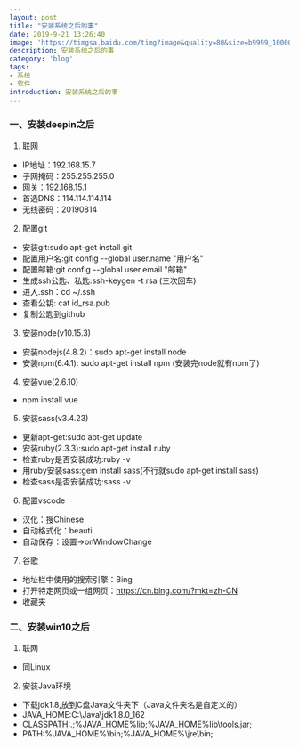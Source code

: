 ```yaml
---
layout: post
title: "安装系统之后的事"
date: 2019-9-21 13:26:40
image: 'https://timgsa.baidu.com/timg?image&quality=80&size=b9999_10000&sec=1568647214378&di=b1cd2954d44adde4bebc4a1de2b45d83&imgtype=0&src=http%3A%2F%2Fwww.d1net.com%2Fuploadfile%2F2015%2F0217%2F20150217092739863.jpg'
description: 安装系统之后的事
category: 'blog'
tags:
- 系统
- 软件
introduction: 安装系统之后的事
---
```


### 一、安装deepin之后
1. 联网  
- IP地址：192.168.15.7  
- 子网掩码：255.255.255.0  
- 网关：192.168.15.1  
- 首选DNS：114.114.114.114  
- 无线密码：20190814

2. 配置git   
- 安装git:sudo apt-get install git  
- 配置用户名:git config --global user.name "用户名"  
- 配置邮箱:git config --global user.email "邮箱"  
- 生成ssh公匙、私匙:ssh-keygen -t rsa (三次回车)  
- 进入.ssh：cd ~/.ssh  
- 查看公钥: cat id_rsa.pub  
- 复制公匙到github  

3. 安装node(v10.15.3)  
- 安装nodejs(4.8.2)：sudo apt-get install node  
- 安装npm(6.4.1): sudo apt-get install npm (安装完node就有npm了)   

4. 安装vue(2.6.10)  
- npm install vue  

5. 安装sass(v3.4.23)  
- 更新apt-get:sudo apt-get update  
- 安装ruby(2.3.3):sudo apt-get install ruby  
- 检查ruby是否安装成功:ruby -v  
- 用ruby安装sass:gem install sass(不行就sudo apt-get install sass)  
- 检查sass是否安装成功:sass -v  

6. 配置vscode  
- 汉化：搜Chinese  
- 自动格式化：beauti  
- 自动保存：设置->onWindowChange  

7. 谷歌  
- 地址栏中使用的搜索引擎：Bing  
- 打开特定网页或一组网页：https://cn.bing.com/?mkt=zh-CN    
- 收藏夹  


### 二、安装win10之后
1. 联网  
- 同Linux  

2. 安装Java环境    
- 下载jdk1.8,放到C盘Java文件夹下（Java文件夹名是自定义的）    
- JAVA_HOME:C:\Java\jdk1.8.0_162  
- CLASSPATH:.;%JAVA_HOME%lib;%JAVA_HOME%lib\tools.jar;  
- PATH:%JAVA_HOME%\bin;%JAVA_HOME%\jre\bin;  



